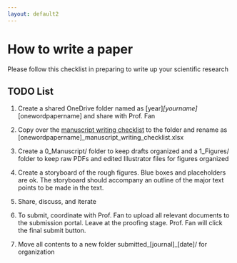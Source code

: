 ```yaml
---
layout: default2
---
```


# How to write a paper

Please follow this checklist in preparing to write up your scientific research

## TODO List

1. Create a shared OneDrive folder named as [year]_[yourname]_[onewordpapername] and share with Prof. Fan

2. Copy over the [manuscript writing checklist](/assets/docs/Manuscript_Writing_Checklist.xlsx) to the folder and rename as [onewordpapername]_manuscript_writing_checklist.xlsx

3. Create a 0_Manuscript/ folder to keep drafts organized and a 1_Figures/ folder to keep raw PDFs and edited Illustrator files for figures organized

4. Create a storyboard of the rough figures. Blue boxes and placeholders are ok. The storyboard should accompany an outline of the major text points to be made in the text.

5. Share, discuss, and iterate

6. To submit, coordinate with Prof. Fan to upload all relevant documents to the submission portal. Leave at the proofing stage. Prof. Fan will click the final submit button.

7. Move all contents to a new folder submitted_[journal]_[date]/ for organization
